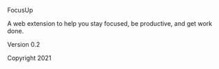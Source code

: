 FocusUp

A web extension to help you stay focused, be productive, and get work done.

Version 0.2

Copyright 2021